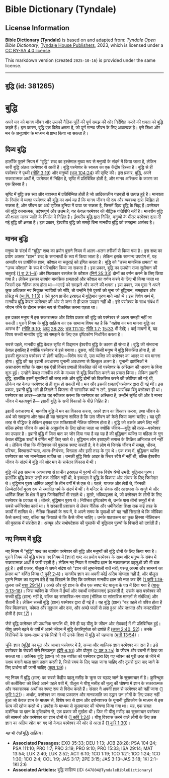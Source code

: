 # Bible Dictionary (Tyndale)

## License Information

**Bible Dictionary (Tyndale)** is based on and adapted from: _Tyndale Open Bible Dictionary_, [Tyndale House Publishers](https://tyndaleopenresources.com/), 2023, which is licensed under a [CC BY-SA 4.0 license](https://creativecommons.org/licenses/by-sa/4.0/legalcode.en).

This markdown version (created `2025-10-16`) is provided under the same license.



--------------------------------

## बुद्धि (id: 381265)

बुद्धि
======

अपने मन को मानव जीवन और उसकी नैतिक पूर्ति की पूर्ण समझ की ओर निर्देशित करने की क्षमता को बुद्धि कहते हैं। इस कारण, बुद्धि एक विशेष क्षमता है, जो पूर्ण मानव जीवन के लिए आवश्यक है। इसे शिक्षा और मन के अनुप्रयोग के माध्यम से प्राप्त किया जा सकता है।

दिव्य बुद्धि
------------

हालाँकि पुराने नियम में “बुद्धि” शब्द का इस्तेमाल मुख्य रूप से मनुष्यों के संदर्भ में किया जाता है, लेकिन सारी बुद्धि अंततः परमेश्वर से आती है। बुद्धि परमेश्वर के स्वरूप का एक केंद्रीय हिस्सा है। बुद्धि से ही परमेश्वर ने पृथ्वी ([नीति 3:19](https://ref.ly/Prov3:19)) और मनुष्यों ([भज 104:24](https://ref.ly/Ps104:24)) की सृष्टि की। इस प्रकार, बुद्धि, अपने सकारात्मक अर्थों में, परमेश्वर में निहित है, सृष्टि में प्रतिबिंबित होती है, और मानव अस्तित्व के कारण का एक हिस्सा है।

सृष्टि में बुद्धि उस रूप और व्यवस्था में प्रतिबिम्बित होती है जो आदिकालीन गड़बड़ी से उत्पन्न हुई है। मानवता के निर्माण में व्यक्त परमेश्वर की बुद्धि का अर्थ यह है कि मानव जीवन भी रूप और व्यवस्था द्वारा चिह्नित हो सकता है, और जीवन का अर्थ सृजित दुनिया में पाया जा सकता है, जिसमें दिव्य बुद्धि के चिह्न हैं।परमेश्वर की बुद्धि रचनात्मक, उद्देश्यपूर्ण और उत्तम है; यह केवल परमेश्वर की बौद्धिक गतिविधि नहीं है। मानवीय बुद्धि की क्षमता मानव जाति के निर्माण में निहित है। ईश्वरीय बुद्धि द्वारा निर्मित, मनुष्यों के भीतर परमेश्वर द्वारा दी गई बुद्धि की क्षमता है। इस प्रकार, ईश्वरीय बुद्धि को समझे बिना मानवीय बुद्धि को समझना असंभव है।

मानव बुद्धि
-----------

मनुष्य के संदर्भ में "बुद्धि" शब्द का प्रयोग पुराने नियम में अलग\-अलग तरीकों से किया गया है। इस शब्द का प्रयोग अक्सर "ज्ञान" शब्द के समानार्थी के रूप में किया जाता है। लेकिन इसके सामान्य उपयोग में, यह आमतौर पर प्रायौगिक ज्ञान, कौशल या चतुराई को इंगित करता है। बुद्धि को "उच्च मानसिक क्षमता" या "उच्च कौशल" के रूप में परिभाषित किया जा सकता है। इस प्रकार, बुद्धि का उपयोग राजा सुलैमान की चतुराई ([1 रा 2:1–6](https://ref.ly/1Kgs2:1-1Kgs2:6)) और शिल्पकार बसलेल के कौशल ([निर्ग 35:33](https://ref.ly/Exod35:33)) दोनों का वर्णन करने के लिए किया गया है। लेकिन इसका उपयोग मानसिक क्षमताओं और कौशल का वर्णन करने के लिए भी किया जाता था जिसमें एक नैतिक तत्व होता था—भलाई को समझने और करने की क्षमता। इस प्रकार, जब मूसा ने अपने कुछ अधिकार नव नियुक्त न्यायियों को सौंपे, तो उन्होंने ऐसे पुरुषों को चुना जो बुद्धिमान, समझदार और प्रसिद्ध थे ([व्य.वि. 1:13](https://ref.ly/Deut1:13))। ऐसे पुरुष प्राचीन इस्राएल में बुद्धिमान पुरुष माने जाते थे। इस विशेष अर्थ में, मानवीय बुद्धि केवल परमेश्वर की ओर से जन्म से ही प्राप्त उपहार नहीं थी। इसे परमेश्वर के साथ संबंध में जीवन जीने के दौरान सचेत रूप से विकसित करना पड़ता था।

इस प्रकार मनुष्य में इस सकारात्मक और विशेष प्रकार की बुद्धि को परमेश्वर से अलग समझी नहीं जा सकती। पुराने नियम के बुद्धि साहित्य का एक सामान्य विषय यह है कि "यहोवा का भय मानना बुद्धि का आरम्भ है" ([नीति 9:10](https://ref.ly/Prov9:10); [अय्यू 28:28](https://ref.ly/Job28:28); [भज 111:10](https://ref.ly/Ps111:10); [नीति 1:7](https://ref.ly/Prov1:7); [15:33](https://ref.ly/Prov15:33) भी देखें)। कई मायनों में, यह विषय सच्ची मानवीय बुद्धि को समझने के लिए एक दृष्टिकोण निर्धारित करता है।

सबसे पहले, मानवीय बुद्धि केवल सृष्टि में विद्यमान ईश्वरीय बुद्धि के कारण ही संभव है। बुद्धि की संभावना केवल इसलिए है क्योंकि परमेश्वर ने इसे बनाया। दूसरा, यदि किसी मनुष्य में बुद्धि विकसित होना है, तो इसकी शुरुआत परमेश्वर से होनी चाहिए—विशेष रूप से, उस व्यक्ति को परमेश्वर का आदर या भय मानना होगा। बुद्धि की यह इब्रानी अवधारणा युनानी अवधारणा से बिल्कुल अलग है। यूनानी दार्शनिकों ने असाधारण शक्ति के साथ एक ऐसी विचार प्रणाली विकसित की जो परमेश्वर के अस्तित्व की धारणा के बिना शुरू हुई। उन्होंने केवल मानवीय तर्क के माध्यम से बुद्धि विकसित करने का प्रयास किया। लेकिन इब्रानी बुद्धि, हालाँकि इसमें यूनानियों की तरह तर्क और बुद्धि दोनों को विकसित करने की कोशिश की गई थी, लेकिन यह केवल परमेश्वर से ही शुरू हो सकती थी। मन और इसकी क्षमताएँ परमेश्वर द्वारा दी गई थीं। इस प्रकार, इब्रानी बुद्धि भले ही दिखने में कितना भी सांसारिक क्यों न लगे, इसका प्रारंभिक बिंदु परमेश्वर ही था। परमेश्वर का आदर—अर्थात यह स्वीकार करना कि परमेश्वर का अस्तित्व है, उन्होंने सृष्टि की और वे मानव जीवन में महत्वपूर्ण हैं— इब्रानी बुद्धि के सभी विकासों के पीछे निहित है।

इब्रानी अवधारणा में, मानवीय बुद्धि में मन का विकास करना, अपने ज्ञान का विस्तार करना, तथा जीवन के अर्थ को समझना और साथ ही यह समझना शामिल है कि उस जीवन को कैसे जिया जाना चाहिए। यह पूरी तरह से बौद्धिक है लेकिन इसका एक शक्तिशाली नैतिक परिणाम होता है। बुद्धि को उसके अपने लिए नहीं बल्कि हमेशा जीवन के अर्थ के अनुप्रयोग के लिए खोजा जाता था क्योंकि जीवन—बुद्धि की तरह—परमेश्वर का उपहार है। इब्रानी बुद्धि में जिस बात पर जोर दिया गया है वह यह है की बुद्धिमान व्यक्ति या महिला के गुण केवल बौद्धिक शब्दों में वर्णित नहीं किए जाते थे। बुद्धिमान लोग इस्राएली समाज के शिक्षित अभिजात वर्ग नहीं थे। लेकिन जैसा कि नीतिवचन की पुस्तक स्पष्ट करती है, वे वे लोग थे जिनके जीवन में समझ, धीरज, परिश्रम, विश्वासयोग्यता, आत्म\-नियंत्रण, विनम्रता और इसी तरह के गुण थे। एक शब्द में, बुद्धिमान व्यक्ति परमेश्वर का भय माननेवाला व्यक्ति था। उनकी बुद्धि सिर्फ आदर के स्थिर रवैये में नहीं थी, बल्कि ईश्वरीय जीवन के संदर्भ में बुद्धि की ओर मन के सचेतन विकास में थी।

बुद्धि की इस सामान्य अवधारणा से प्राचीन इस्राएल में पुरुषों की एक विशेष श्रेणी उभरी: बुद्धिमान पुरुष। हालाँकि बुद्धि केवल उन्हीं तक सीमित नहीं थी, वे इस्राएल में बुद्धि के विकास और संचार के लिए जिम्मेदार थे। बुद्धिमान पुरुष धार्मिक अगुवों के तीन वर्गों में से एक थे। पहले, याजक और लेवी थे, जिनकी ज़िम्मेदारियाँ मुख्य रूप से स्थापित धर्म के संदर्भ में थीं। वे मन्दिर के सेवक और आराधना के अगुवे थे और धार्मिक शिक्षा के क्षेत्र में कुछ जिम्मेदारियाँ भी रखते थे। दूसरे, भविष्यद्वक्ता थे, जो परमेश्वर के लोगों के लिए परमेश्वर के प्रवक्ता थे। तीसरे, बुद्धिमान पुरुष थे। निश्चित दृष्टिकोण से, उनके पास तीनों समूहों में से सबसे धर्मनिरपेक्ष कार्य था। वे सरकारी प्रशासन से लेकर नैतिक और धर्मनिरपेक्ष शिक्षा तक कई तरह के कार्यों में शामिल थे। नैतिक शिक्षकों के रूप में, वे अपने समय के युवाओं को यह नहीं सिखाते थे कि जीविका कैसे कमाई जाए, बल्कि यह सिखाते थे कि कैसे जीना चाहिए। उनके पाठ्यक्रम का कुछ हिस्सा नीतिवचन की पुस्तक में संरक्षित है। अय्यूब और सभोपदेशक की पुस्तकें भी बुद्धिमान पुरुषों के विचारों को दर्शाती हैं।

नए नियम में बुद्धि
------------------

नए नियम में "बुद्धि" शब्द का उपयोग परमेश्वर की बुद्धि और मनुष्यों की बुद्धि दोनों के लिए किया गया है। पुराने नियम की बुद्धि परंपरा नए नियम में \[ज्ञान] शब्द का प्रयोग परमेश्वर के साथ और मनुष्य के संबंध में सकारात्मक अर्थों में जारी रहती है। लेकिन नए नियम में मानवीय ज्ञान के नकारात्मक पहलुओं की भी बात हुई है। इसी प्रकार, पौलुस ने अपने संदेश को "ज्ञान की लुभानेवाली बातें नहीं; परन्तु आत्मा और सामर्थ्य का प्रमाण था" वर्णित किया ([1 कुरि 2:4](https://ref.ly/1Cor2:4))। मानवीय ज्ञान का अपनी कोई अंतिम योग्यता नहीं है, और पौलुस पुराने नियम का उद्धरण देते हैं यह दिखाने के लिए कि परमेश्वर मानवीय ज्ञान को नष्ट कर देंगे ([1 कुरि 1:19](https://ref.ly/1Cor1:19); तुलना करें [यशा 29:14](https://ref.ly/Isa29:14))। अच्छे और बुरे ज्ञान के बीच एक स्पष्ट भेद याकूब के पत्र में दिया गया है ([याकू 3:13–18](https://ref.ly/Jas3:13-Jas3:18))। जिस व्यक्ति के जीवन में ईर्ष्या और स्वार्थी मनोकामनाएं झलकती है, उसके पास परमेश्वर की सच्ची बुद्धि (ज्ञान) नहीं है, बल्कि वह सांसारिक\-मन वाला \[भौतिक या सांसारिक मामलों से संबंधित] और शैतानी है। लेकिन सच्ची बुद्धि (ज्ञान) परमेश्वर द्वारा दी गई है। यह बुद्धि (ज्ञान) "वह पहले तो पवित्र होता है फिर मिलनसार, कोमल और मृदुभाव और दया, और अच्छे फलों से लदा हुआ और पक्षपात और कपटरहित" होती है (पद [17](https://ref.ly/Jas3:17))।

जैसे बुद्धि परमेश्वर की प्राथमिक सम्पत्ति थी, वैसे ही यह यीशु के जीवन और सेवकाई में भी प्रतिबिम्बित हुई। यीशु अपने बढ़ने के वर्षों में अपने जीवन में बुद्धि केपरिपूर्णता को दर्शाते हैं ([लूका 2:40, 52](https://ref.ly/Luke2:40,Luke2:52))। उनके विरोधियों के साथ\-साथ उनके मित्रों ने भी उनके शिक्षा में बुद्धि को पहचाना ([मत्ती 13:54](https://ref.ly/Matt13:54))।

चूंकि ज्ञान (बुद्धि) का मूल और आधार परमेश्वर में है, सच्चा और आत्मिक ज्ञान परमेश्वर का दान है। इसे परमेश्वर के सेवकों जैसे स्तिफनुस ([प्रेरि 6:10](https://ref.ly/Acts6:10)) और पौलुस ([2 पत 3:15](https://ref.ly/2Pet3:15)) के जीवन और वचनों में देखा जा सकता था। आत्मिक बुद्धि (ज्ञान) जो एक व्यक्ति को परमेश्वर द्वारा दिए गए जीवन को पूरी तरह से जीने में सक्षम बनाने वाला ज्ञान प्रदान करती है, जिसे स्वयं के लिए चाहा जाना चाहिए और दूसरों द्वारा पाए जाने के लिए प्रार्थना की जानी चाहिए ([कुल 1:9](https://ref.ly/Col1:9))।

नए नियम में बुद्धि (ज्ञान) का सबसे केंद्रीय पहलू मसीह के क्रूस पर चढ़ाए जाने के सुसमाचार में है। कुरिन्थुस की कलीसिया को लिखे अपने पहले पत्री में, पौलुस ने यीशु मसीह की मृत्यु की घोषणा में ज्ञान के सकारात्मक और नकारात्मक अर्थों का स्पष्ट रूप से विरोध करते हैं। संसार ने अपनी ज्ञान से परमेश्वर को नहीं जाना ([1 कुरि 1:21](https://ref.ly/1Cor1:21))। अर्थात्, परमेश्वर का सच्चा प्रकाशन और मानवजाति का उद्धार उन लोगों के लिए प्रकट नहीं हुआ जो केवल ज्ञान के माध्यम से, विशेष रूप से ज्ञान और दर्शनशास्त्र के यूनानी दृष्टिकोण के माध्यम से इस सत्य की खोज करते थे। उपदेश के माध्यम से सुसमाचार की घोषणा किया गया था। यह, एक सख्त दार्शनिक या ज्ञान के दृष्टिकोण से, एक प्रकार की मूर्खता थी। फिर भी यीशु मसीह का सुसमाचार परमेश्वर की सामर्थ्य और परमेश्वर का ज्ञान दोनों थे ([1 कुरि 1:24](https://ref.ly/1Cor1:24))। यीशु विश्वास करने वाले लोगों के लिए उस ज्ञान का अंतिम स्रोत बन गए जो केवल परमेश्वर की ओर से आता है ([1 कुरि 1:30](https://ref.ly/1Cor1:30))।

*यह भी देखें* बुद्धि साहित्य।

* **Associated Passages:** EXO 35:33; DEU 1:13; JOB 28:28; PSA 104:24; PSA 111:10; PRO 1:7; PRO 3:19; PRO 9:10; PRO 15:33; ISA 29:14; MAT 13:54; LUK 2:40; LUK 2:52; ACT 6:10; 1CO 1:19; 1CO 1:21; 1CO 1:24; 1CO 1:30; 1CO 2:4; COL 1:9; JAS 3:17; 2PE 3:15; JAS 3:13–JAS 3:18; 1KI 2:1–1KI 2:6
* **Associated Articles:** बुद्धि साहित्य (ID: `647804@TyndaleBibleDictionary`)

